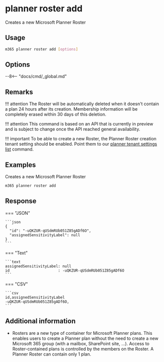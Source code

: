 # planner roster add

Creates a new Microsoft Planner Roster

## Usage

```sh
m365 planner roster add [options]
```

## Options

--8<-- "docs/cmd/_global.md"

## Remarks

!!! attention
    The Roster will be automatically deleted when it doesn't contain a plan 24 hours after its creation. Membership information will be completely erased within 30 days of this deletion.

!!! attention
    This command is based on an API that is currently in preview and is subject to change once the API reached general availability.

!!! important
    To be able to create a new Roster, the Planner Roster creation tenant setting should be enabled. Point them to our [planner tenant settings list](./cmd/planner/tenant/tenant-settings-list.md) command.

## Examples

Creates a new Microsoft Planner Roster

```sh
m365 planner roster add
```

## Response

=== "JSON"

    ```json
    {
      "id": "-uQKZUR-qUSdmRUb051Z85gADf6O",
      "assignedSensitivityLabel": null
    }
    ```

=== "Text"

    ```text
    assignedSensitivityLabel: null
    id                      : -uQKZUR-qUSdmRUb051Z85gADf6O
    ```

=== "CSV"

    ```csv
    id,assignedSensitivityLabel
    -uQKZUR-qUSdmRUb051Z85gADf6O,
    ```
    
## Additional information
- Rosters are a new type of container for Microsoft Planner plans. This enables users to create a Planner plan without the need to create a new Microsoft 365 group (with a mailbox, SharePoint site, ...). Access to Roster-contained plans is controlled by the members on the Roster. A Planner Roster can contain only 1 plan.
